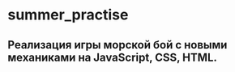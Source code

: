 # summer_practise
Реализация игры морской бой с новыми механиками на JavaScript, CSS, HTML.
-----------------------------------------------------------------
